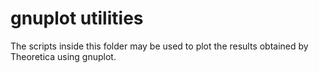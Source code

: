 # gnuplot utilities
The scripts inside this folder may be used to plot the results obtained by Theoretica using gnuplot.
